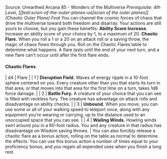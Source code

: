 Source: Unearthed Arcana 85 - Wonders of the Multiverse
*Prerequisite: 4th Level, [[feat:scion-of-the-outer-planes-ua|scion of the outer planes]] (Chaotic Outer Plane) Feat*
You can channel the cosmic forces of chaos that drive the multiverse toward both freedom and disarray. Your actions are still yours to choose, but you gain these benefits:
**Ability Score Increase.** Increase an ability score of your choice by 1, to a maximum of 20.
**Chaotic Flare.** When you roll a 1 or a 20 on an attack roll or a saving throw, the magic of chaos flows through you. Roll on the Chaotic Flares table to determine what happens. A flare lasts until the end of your next turn, and a new flare can’t occur until after the first flare ends.
#### Chaotic Flares
| d4 | Flare |
| 1 | **Disruption Field.** Waves of energy ripple in a 10-foot sphere centered on you. Every creature other than you that starts its turn in that area, or that moves into that area for the first time on a turn, takes 1d8 force damage. |
| 2 | **Battle Fury.** A creature of your choice that you can see is filled with reckless fury. The creature has advantage on attack rolls and disadvantage on ability checks. |
| 3 | **Unbound.** When you move, you can use some or all of your walking speed to teleport once, along with any equipment you’re wearing or carrying, up to the distance used to an unoccupied space that you can see. |
| 4 | **Wailing Winds.** Howling winds swirl around you in a 60-foot radius. You and any creature in that radius has disadvantage on Wisdom saving throws. |
You can also forcibly release a chaotic flare as a bonus action, rolling on the table as normal to determine the effects. You can use this bonus action a number of times equal to your proficiency bonus, and you regain all expended uses when you finish a long rest.